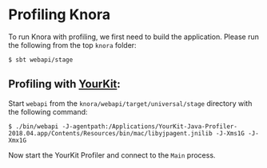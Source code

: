 <!---
Copyright © 2015-2019 the contributors (see Contributors.md).

This file is part of Knora.

Knora is free software: you can redistribute it and/or modify
it under the terms of the GNU Affero General Public License as published
by the Free Software Foundation, either version 3 of the License, or
(at your option) any later version.

Knora is distributed in the hope that it will be useful,
but WITHOUT ANY WARRANTY; without even the implied warranty of
MERCHANTABILITY or FITNESS FOR A PARTICULAR PURPOSE.  See the
GNU Affero General Public License for more details.

You should have received a copy of the GNU Affero General Public
License along with Knora.  If not, see <http://www.gnu.org/licenses/>.
-->

# Profiling Knora

To run Knora with profiling, we first need to build the application. Please run the following from the top `knora` folder:

```
$ sbt webapi/stage
```

## Profiling with [YourKit](http://yourkit.com):

Start `webapi` from the `knora/webapi/target/universal/stage` directory with the following command:

```
$ ./bin/webapi -J-agentpath:/Applications/YourKit-Java-Profiler-2018.04.app/Contents/Resources/bin/mac/libyjpagent.jnilib -J-Xms1G -J-Xmx1G
```


Now start the YourKit Profiler and connect to the `Main` process.